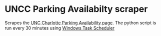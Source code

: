 # UNCC Parking Availabilty scraper
Scrapes the <a href="https://parkingavailability.charlotte.edu/">UNC Charlotte Parking Availability page</a>. The python script is run every 30 minutes using <a href="https://en.wikipedia.org/wiki/Windows_Task_Scheduler">Windows Task Scheduler</a>
